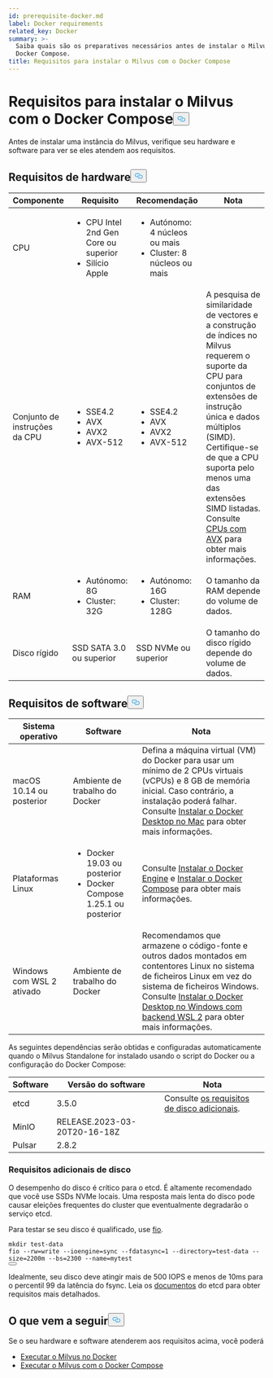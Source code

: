 ```yaml
---
id: prerequisite-docker.md
label: Docker requirements
related_key: Docker
summary: >-
  Saiba quais são os preparativos necessários antes de instalar o Milvus com o
  Docker Compose.
title: Requisitos para instalar o Milvus com o Docker Compose
---
```

<h1 id="Requirements-for-Installing-Milvus-with-Docker-Compose" class="common-anchor-header">Requisitos para instalar o Milvus com o Docker Compose<button data-href="#Requirements-for-Installing-Milvus-with-Docker-Compose" class="anchor-icon" translate="no">
      <svg translate="no"
        aria-hidden="true"
        focusable="false"
        height="20"
        version="1.1"
        viewBox="0 0 16 16"
        width="16"
      >
        <path
          fill="#0092E4"
          fill-rule="evenodd"
          d="M4 9h1v1H4c-1.5 0-3-1.69-3-3.5S2.55 3 4 3h4c1.45 0 3 1.69 3 3.5 0 1.41-.91 2.72-2 3.25V8.59c.58-.45 1-1.27 1-2.09C10 5.22 8.98 4 8 4H4c-.98 0-2 1.22-2 2.5S3 9 4 9zm9-3h-1v1h1c1 0 2 1.22 2 2.5S13.98 12 13 12H9c-.98 0-2-1.22-2-2.5 0-.83.42-1.64 1-2.09V6.25c-1.09.53-2 1.84-2 3.25C6 11.31 7.55 13 9 13h4c1.45 0 3-1.69 3-3.5S14.5 6 13 6z"
        ></path>
      </svg>
    </button></h1><p>Antes de instalar uma instância do Milvus, verifique seu hardware e software para ver se eles atendem aos requisitos.</p>
<h2 id="Hardware-requirements" class="common-anchor-header">Requisitos de hardware<button data-href="#Hardware-requirements" class="anchor-icon" translate="no">
      <svg translate="no"
        aria-hidden="true"
        focusable="false"
        height="20"
        version="1.1"
        viewBox="0 0 16 16"
        width="16"
      >
        <path
          fill="#0092E4"
          fill-rule="evenodd"
          d="M4 9h1v1H4c-1.5 0-3-1.69-3-3.5S2.55 3 4 3h4c1.45 0 3 1.69 3 3.5 0 1.41-.91 2.72-2 3.25V8.59c.58-.45 1-1.27 1-2.09C10 5.22 8.98 4 8 4H4c-.98 0-2 1.22-2 2.5S3 9 4 9zm9-3h-1v1h1c1 0 2 1.22 2 2.5S13.98 12 13 12H9c-.98 0-2-1.22-2-2.5 0-.83.42-1.64 1-2.09V6.25c-1.09.53-2 1.84-2 3.25C6 11.31 7.55 13 9 13h4c1.45 0 3-1.69 3-3.5S14.5 6 13 6z"
        ></path>
      </svg>
    </button></h2><table>
<thead>
<tr><th>Componente</th><th>Requisito</th><th>Recomendação</th><th>Nota</th></tr>
</thead>
<tbody>
<tr><td>CPU</td><td><ul><li>CPU Intel 2nd Gen Core ou superior</li><li>Silício Apple</li></ul></td><td><ul><li>Autónomo: 4 núcleos ou mais</li><li>Cluster: 8 núcleos ou mais</li></ul></td><td></td></tr>
<tr><td>Conjunto de instruções da CPU</td><td><ul><li>SSE4.2</li><li>AVX</li><li>AVX2</li><li>AVX-512</li></ul></td><td><ul><li>SSE4.2</li><li>AVX</li><li>AVX2</li><li>AVX-512</li></ul></td><td>A pesquisa de similaridade de vectores e a construção de índices no Milvus requerem o suporte da CPU para conjuntos de extensões de instrução única e dados múltiplos (SIMD). Certifique-se de que a CPU suporta pelo menos uma das extensões SIMD listadas. Consulte <a href="https://en.wikipedia.org/wiki/Advanced_Vector_Extensions#CPUs_with_AVX">CPUs com AVX</a> para obter mais informações.</td></tr>
<tr><td>RAM</td><td><ul><li>Autónomo: 8G</li><li>Cluster: 32G</li></ul></td><td><ul><li>Autónomo: 16G</li><li>Cluster: 128G</li></ul></td><td>O tamanho da RAM depende do volume de dados.</td></tr>
<tr><td>Disco rígido</td><td>SSD SATA 3.0 ou superior</td><td>SSD NVMe ou superior</td><td>O tamanho do disco rígido depende do volume de dados.</td></tr>
</tbody>
</table>
<h2 id="Software-requirements" class="common-anchor-header">Requisitos de software<button data-href="#Software-requirements" class="anchor-icon" translate="no">
      <svg translate="no"
        aria-hidden="true"
        focusable="false"
        height="20"
        version="1.1"
        viewBox="0 0 16 16"
        width="16"
      >
        <path
          fill="#0092E4"
          fill-rule="evenodd"
          d="M4 9h1v1H4c-1.5 0-3-1.69-3-3.5S2.55 3 4 3h4c1.45 0 3 1.69 3 3.5 0 1.41-.91 2.72-2 3.25V8.59c.58-.45 1-1.27 1-2.09C10 5.22 8.98 4 8 4H4c-.98 0-2 1.22-2 2.5S3 9 4 9zm9-3h-1v1h1c1 0 2 1.22 2 2.5S13.98 12 13 12H9c-.98 0-2-1.22-2-2.5 0-.83.42-1.64 1-2.09V6.25c-1.09.53-2 1.84-2 3.25C6 11.31 7.55 13 9 13h4c1.45 0 3-1.69 3-3.5S14.5 6 13 6z"
        ></path>
      </svg>
    </button></h2><table>
<thead>
<tr><th>Sistema operativo</th><th>Software</th><th>Nota</th></tr>
</thead>
<tbody>
<tr><td>macOS 10.14 ou posterior</td><td>Ambiente de trabalho do Docker</td><td>Defina a máquina virtual (VM) do Docker para usar um mínimo de 2 CPUs virtuais (vCPUs) e 8 GB de memória inicial. Caso contrário, a instalação poderá falhar. <br/>Consulte <a href="https://docs.docker.com/desktop/mac/install/">Instalar o Docker Desktop no Mac</a> para obter mais informações.</td></tr>
<tr><td>Plataformas Linux</td><td><ul><li>Docker 19.03 ou posterior</li><li>Docker Compose 1.25.1 ou posterior</li></ul></td><td>Consulte <a href="https://docs.docker.com/engine/install/">Instalar o Docker Engine</a> e <a href="https://docs.docker.com/compose/install/">Instalar o Docker Compose</a> para obter mais informações.</td></tr>
<tr><td>Windows com WSL 2 ativado</td><td>Ambiente de trabalho do Docker</td><td>Recomendamos que armazene o código-fonte e outros dados montados em contentores Linux no sistema de ficheiros Linux em vez do sistema de ficheiros Windows.<br/>Consulte <a href="https://docs.docker.com/desktop/windows/install/#wsl-2-backend">Instalar o Docker Desktop no Windows com backend WSL 2</a> para obter mais informações.</td></tr>
</tbody>
</table>
<p>As seguintes dependências serão obtidas e configuradas automaticamente quando o Milvus Standalone for instalado usando o script do Docker ou a configuração do Docker Compose:</p>
<table>
<thead>
<tr><th>Software</th><th>Versão do software</th><th>Nota</th></tr>
</thead>
<tbody>
<tr><td>etcd</td><td>3.5.0</td><td>Consulte <a href="#Additional-disk-requirements">os requisitos de disco adicionais</a>.</td></tr>
<tr><td>MinIO</td><td>RELEASE.2023-03-20T20-16-18Z</td><td></td></tr>
<tr><td>Pulsar</td><td>2.8.2</td><td></td></tr>
</tbody>
</table>
<h3 id="Additional-disk-requirements" class="common-anchor-header">Requisitos adicionais de disco</h3><p>O desempenho do disco é crítico para o etcd. É altamente recomendado que você use SSDs NVMe locais. Uma resposta mais lenta do disco pode causar eleições frequentes do cluster que eventualmente degradarão o serviço etcd.</p>
<p>Para testar se seu disco é qualificado, use <a href="https://github.com/axboe/fio">fio</a>.</p>
<pre><code translate="no" class="language-bash"><span class="hljs-built_in">mkdir</span> test-data
fio --rw=write --ioengine=<span class="hljs-built_in">sync</span> --fdatasync=1 --directory=test-data --size=2200m --bs=2300 --name=mytest
<button class="copy-code-btn"></button></code></pre>
<p>Idealmente, seu disco deve atingir mais de 500 IOPS e menos de 10ms para o percentil 99 da latência do fsync. Leia os <a href="https://etcd.io/docs/v3.5/op-guide/hardware/#disks">documentos</a> do etcd para obter requisitos mais detalhados.</p>
<h2 id="Whats-next" class="common-anchor-header">O que vem a seguir<button data-href="#Whats-next" class="anchor-icon" translate="no">
      <svg translate="no"
        aria-hidden="true"
        focusable="false"
        height="20"
        version="1.1"
        viewBox="0 0 16 16"
        width="16"
      >
        <path
          fill="#0092E4"
          fill-rule="evenodd"
          d="M4 9h1v1H4c-1.5 0-3-1.69-3-3.5S2.55 3 4 3h4c1.45 0 3 1.69 3 3.5 0 1.41-.91 2.72-2 3.25V8.59c.58-.45 1-1.27 1-2.09C10 5.22 8.98 4 8 4H4c-.98 0-2 1.22-2 2.5S3 9 4 9zm9-3h-1v1h1c1 0 2 1.22 2 2.5S13.98 12 13 12H9c-.98 0-2-1.22-2-2.5 0-.83.42-1.64 1-2.09V6.25c-1.09.53-2 1.84-2 3.25C6 11.31 7.55 13 9 13h4c1.45 0 3-1.69 3-3.5S14.5 6 13 6z"
        ></path>
      </svg>
    </button></h2><p>Se o seu hardware e software atenderem aos requisitos acima, você poderá</p>
<ul>
<li><a href="/docs/pt/v2.4.x/install_standalone-docker.md">Executar o Milvus no Docker</a></li>
<li><a href="/docs/pt/v2.4.x/install_standalone-docker-compose.md">Executar o Milvus com o Docker Compose</a></li>
</ul>
